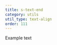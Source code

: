 ```yaml
---
title: s-text-end
category: utils
util_type: text-align
order: 111
---
```

<span class="s-text-end">Example text</span>